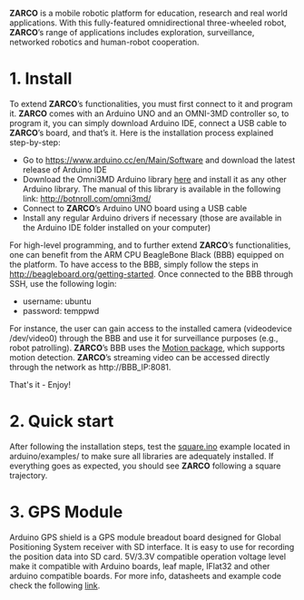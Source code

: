 **ZARCO** is a mobile robotic platform for education, research and real world applications. With this fully-featured omnidirectional three-wheeled robot, **ZARCO**’s range of applications includes exploration, surveillance, networked robotics and human-robot cooperation.

# 1. Install
To extend **ZARCO**’s functionalities, you must first connect to it and program it. **ZARCO** comes with an Arduino UNO and an OMNI-3MD controller so, to program it, you can simply download Arduino IDE, connect a USB cable to **ZARCO**’s board, and that’s it. 
Here is the installation process explained step-by-step:
* Go to https://www.arduino.cc/en/Main/Software and download the latest release of Arduino IDE
* Download the Omni3MD Arduino library [here](arduino/library/) and install it as any other Arduino library. The manual of this library is available in the following link: http://botnroll.com/omni3md/ 
* Connect to **ZARCO**’s Arduino UNO board using a USB cable
* Install any regular Arduino drivers if necessary (those are available in the Arduino IDE folder installed on your computer)

For high-level programming, and to further extend **ZARCO**’s functionalities, one can benefit from the ARM CPU BeagleBone Black (BBB) equipped on the platform. To have access to the BBB, simply follow the steps in http://beagleboard.org/getting-started. Once connected to the BBB through SSH, use the following login:
* username: ubuntu
* password: temppwd

For instance, the user can gain access to the installed camera (videodevice /dev/video0) through the BBB and use it for surveillance purposes (e.g., robot patrolling). **ZARCO**’s BBB uses the [Motion package](https://launchpad.net/ubuntu/trusty/+package/motion), which supports motion detection. **ZARCO**’s streaming video can be accessed directly through the network as http://BBB_IP:8081.

That's it - Enjoy!


# 2.	Quick start
After following the installation steps, test the [square.ino](arduino/examples/square/square.ino) example located in arduino/examples/ to make sure all libraries are adequately installed. If everything goes as expected, you should see **ZARCO** following a square trajectory.


# 3.	GPS Module
Arduino GPS shield is a GPS module breadout board designed for Global Positioning System receiver with SD interface. It is easy to use for recording the position data into SD card. 5V/3.3V compatible operation voltage level make it compatible with Arduino boards, leaf maple, IFlat32 and other arduino compatible boards. For more info, datasheets and example code check the following [link](https://www.itead.cc/wiki/Arduino_GPS_shield).
